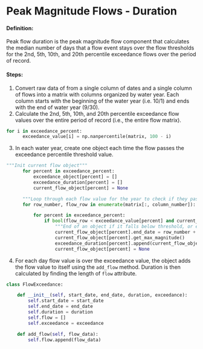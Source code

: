 # Peak Magnitude Flows - Duration

####

#### Definition:

Peak flow duration is the peak magnitude flow component that calculates the median number of days that a flow event stays over the flow thresholds for the 2nd, 5th, 10th, and 20th percentile exceedance flows over the period of record.

#### Steps:

1. Convert raw data of from a single column of dates and a single column of flows into a matrix with columns organized by water year. Each column starts with the beginning of the water year \(i.e. 10/1\) and ends with the end of water year \(9/30\).
2. Calculate the 2nd, 5th, 10th, and 20th percentile exceedance flow values over the entire period of record \(i.e., the entire flow matrix\).
  ```py
  for i in exceedance_percent:
        exceedance_value[i] = np.nanpercentile(matrix, 100 - i)
  ```
3. In each water year, create one object each time the flow passes the exceedance percentile threshold value.
  ```py
  """Init current flow object"""
        for percent in exceedance_percent:
            exceedance_object[percent] = []
            exceedance_duration[percent] = []
            current_flow_object[percent] = None

        """Loop through each flow value for the year to check if they pass exceedance threshold"""
        for row_number, flow_row in enumerate(matrix[:, column_number]):

            for percent in exceedance_percent:
                if bool(flow_row < exceedance_value[percent] and current_flow_object[percent]) or bool(row_number == len(matrix[:, column_number]) - 1 and current_flow_object[percent]):
                    """End of an object if it falls below threshold, or end of column"""
                    current_flow_object[percent].end_date = row_number + 1
                    current_flow_object[percent].get_max_magnitude()
                    exceedance_duration[percent].append(current_flow_object[percent].duration)
                    current_flow_object[percent] = None
  ```
4. For each day flow value is over the exceedance value, the object adds the flow value to itself using the `add_flow` method. Duration is then calculated by finding the length of `flow` attribute.
  ```py
  class FlowExceedance:

      def __init__(self, start_date, end_date, duration, exceedance):
          self.start_date = start_date
          self.end_date = end_date
          self.duration = duration
          self.flow = []
          self.exceedance = exceedance

      def add_flow(self, flow_data):
          self.flow.append(flow_data)
  ```
